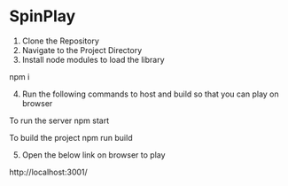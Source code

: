 # SpinPlay


1. Clone the Repository
2. Navigate to the Project Directory
3. Install node modules to load the library

npm i

4. Run the following commands to host and build so that you can play on browser

To run the server
npm start 

To build the project 
npm run build

5. Open the below link on browser to play

http://localhost:3001/



